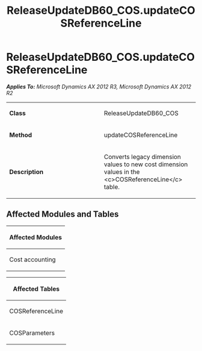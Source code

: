 ﻿---
title: ReleaseUpdateDB60_COS.updateCOSReferenceLine
TOCTitle: ReleaseUpdateDB60_COS.updateCOSReferenceLine
ms:assetid: b3b8f181-cccf-7bda-823c-b7052b129b80
ms:mtpsurl: https://msdn.microsoft.com/en-us/library/JJ736951(v=AX.60)
ms:contentKeyID: 49710636
ms.date: 05/18/2015
mtps_version: v=AX.60
---

# ReleaseUpdateDB60\_COS.updateCOSReferenceLine 


_**Applies To:** Microsoft Dynamics AX 2012 R3, Microsoft Dynamics AX 2012 R2_

<table>
<colgroup>
<col style="width: 50%" />
<col style="width: 50%" />
</colgroup>
<tbody>
<tr class="odd">
<td><p><strong>Class</strong></p></td>
<td><p>ReleaseUpdateDB60_COS</p></td>
</tr>
<tr class="even">
<td><p><strong>Method</strong></p></td>
<td><p>updateCOSReferenceLine</p></td>
</tr>
<tr class="odd">
<td><p><strong>Description</strong></p></td>
<td><p>Converts legacy dimension values to new cost dimension values in the &lt;c&gt;COSReferenceLine&lt;/c&gt; table.</p></td>
</tr>
</tbody>
</table>


## Affected Modules and Tables

<table>
<colgroup>
<col style="width: 100%" />
</colgroup>
<thead>
<tr class="header">
<th><p>Affected Modules</p></th>
</tr>
</thead>
<tbody>
<tr class="odd">
<td><p>Cost accounting</p></td>
</tr>
</tbody>
</table>


<table>
<colgroup>
<col style="width: 100%" />
</colgroup>
<thead>
<tr class="header">
<th><p>Affected Tables</p></th>
</tr>
</thead>
<tbody>
<tr class="odd">
<td><p>COSReferenceLine</p></td>
</tr>
<tr class="even">
<td><p>COSParameters</p></td>
</tr>
</tbody>
</table>

  


